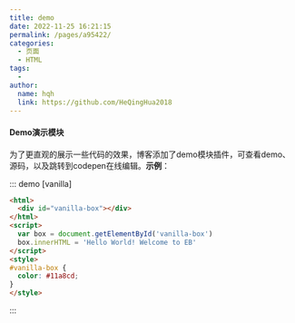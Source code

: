 ```yaml
---
title: demo
date: 2022-11-25 16:21:15
permalink: /pages/a95422/
categories:
  - 页面
  - HTML
tags:
  - 
author: 
  name: hqh
  link: https://github.com/HeQingHua2018
---
```

#### Demo演示模块
   为了更直观的展示一些代码的效果，博客添加了demo模块插件，可查看demo、源码，以及跳转到codepen在线编辑。**示例**：

::: demo [vanilla]
```html
<html>
  <div id="vanilla-box"></div>
</html>
<script>
  var box = document.getElementById('vanilla-box')
  box.innerHTML = 'Hello World! Welcome to EB'
</script>
<style>
#vanilla-box {
  color: #11a8cd;
}
</style>
```
:::